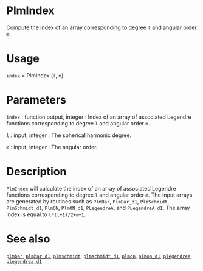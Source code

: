 # PlmIndex

Compute the index of an array corresponding to degree `l` and angular order `m`.

# Usage

`index` = PlmIndex (`l`, `m`)

# Parameters

`index` : function output, integer
:   Index of an array of associated Legendre functions corresponding to degree `l` and angular order `m`.

`l` : input, integer
:   The spherical harmonic degree.
	
`m` : input, integer
:   The angular order.

# Description

`PlmIndex` will calculate the index of an array of associated Legendre functions corresponding to degree `l` and angular order `m`. The input arrays are generated by routines such as `PlmBar`, `PlmBar_d1`, `PlmSchmidt`, `PlmSchmidt_d1`, `PlmON`, `PlmON_d1`, `PLegendreA`, and `PLegendreA_d1`. The array index is equal to `l*(l+1)/2+m+1`.

# See also

[`plmbar`](plmbar.html), [`plmbar_d1`](plmbar_d1.html), [`plmschmidt`](plmschmidt.html), [`plmschmidt_d1`](plmschmidt_d1.html), [`plmon`](plmon.html), [`plmon_d1`](plmon_d1.html), [`plegendrea`](plegendrea.html), [`plegendrea_d1`](plegendrea_d1.html)
